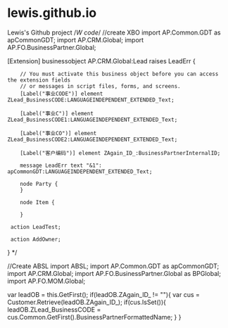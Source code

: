 # lewis.github.io
Lewis's Github project
/*W code*/
//create XBO 
import AP.Common.GDT  as apCommonGDT;
import AP.CRM.Global;
import AP.FO.BusinessPartner.Global;

[Extension] businessobject AP.CRM.Global:Lead raises LeadErr {
 
        // You must activate this business object before you can access the extension fields
        // or messages in script files, forms, and screens.
		[Label("事业CODE")] element ZLead_BusinessCODE:LANGUAGEINDEPENDENT_EXTENDED_Text;

		[Label("事业C")] element ZLead_BusinessCODE1:LANGUAGEINDEPENDENT_EXTENDED_Text;

		[Label("事业CO")] element ZLead_BusinessCODE2:LANGUAGEINDEPENDENT_EXTENDED_Text;

		[Label("客户编码")] element ZAgain_ID_:BusinessPartnerInternalID;

		message LeadErr text "&1": apCommonGDT:LANGUAGEINDEPENDENT_EXTENDED_Text;
    
   		node Party {
   	    } 
    
   		node Item {

   	    } 
     
	 action LeadTest;

	 action AddOwner;
  
}
*/

//Create ABSL
import ABSL;
import AP.Common.GDT as apCommonGDT;
import AP.CRM.Global;
import AP.FO.BusinessPartner.Global as BPGlobal;
import AP.FO.MOM.Global;

var leadOB = this.GetFirst();
if(leadOB.ZAgain_ID_ != ""){
	var cus = Customer.Retrieve(leadOB.ZAgain_ID_);
	if(cus.IsSet()){
		leadOB.ZLead_BusinessCODE = cus.Common.GetFirst().BusinessPartnerFormattedName;
	}
}

